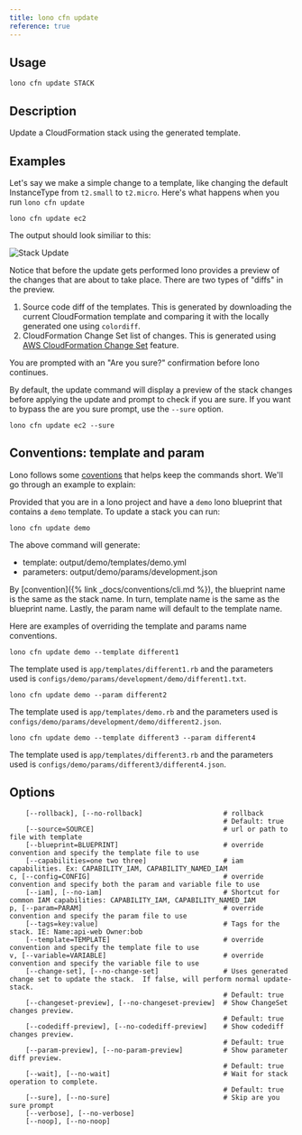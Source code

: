 ```yaml
---
title: lono cfn update
reference: true
---
```


## Usage

    lono cfn update STACK

## Description

Update a CloudFormation stack using the generated template.

## Examples

Let's say we make a simple change to a template, like changing the default InstanceType from `t2.small` to `t2.micro`.  Here's what happens when you run `lono cfn update`

    lono cfn update ec2

The output should look similiar to this:

<img src="/img/tutorials/ec2/cfn-update-instance-type.png" alt="Stack Update" class="doc-photo">

Notice that before the update gets performed lono provides a preview of the changes that are about to take place. There are two types of "diffs" in the preview.

1. Source code diff of the templates. This is generated by downloading the current CloudFormation template and comparing it with the locally generated one using `colordiff`.
2. CloudFormation Change Set list of changes. This is generated using [AWS CloudFormation Change Set](https://medium.com/boltops/a-simple-introduction-to-cloudformation-part-4-change-sets-dry-run-mode-c14e41dfeab7) feature.

You are prompted with an "Are you sure?" confirmation before lono continues.

By default, the update command will display a preview of the stack changes before applying the update and prompt to check if you are sure.  If you want to bypass the are you sure prompt, use the `--sure` option.

    lono cfn update ec2 --sure

## Conventions: template and param

Lono follows some [coventions](http://lono.cloud/docs/conventions/) that helps keep the commands short.  We'll go through an example to explain:

Provided that you are in a lono project and have a `demo` lono blueprint that contains a `demo` template.  To update a stack you can run:

    lono cfn update demo

The above command will generate:

* template:   output/demo/templates/demo.yml
* parameters: output/demo/params/development.json

By [convention]({% link _docs/conventions/cli.md %}), the blueprint name is the same as the stack name. In turn, template name is the same as the blueprint name. Lastly, the param name will default to the template name.

Here are examples of overriding the template and params name conventions.

    lono cfn update demo --template different1

The template used is `app/templates/different1.rb` and the parameters used is `configs/demo/params/development/demo/different1.txt`.

    lono cfn update demo --param different2

The template used is `app/templates/demo.rb` and the parameters used is `configs/demo/params/development/demo/different2.json`.

    lono cfn update demo --template different3 --param different4

The template used is `app/templates/different3.rb` and the parameters used is `configs/demo/params/different3/different4.json`.


## Options

```
    [--rollback], [--no-rollback]                    # rollback
                                                     # Default: true
    [--source=SOURCE]                                # url or path to file with template
    [--blueprint=BLUEPRINT]                          # override convention and specify the template file to use
    [--capabilities=one two three]                   # iam capabilities. Ex: CAPABILITY_IAM, CAPABILITY_NAMED_IAM
c, [--config=CONFIG]                                 # override convention and specify both the param and variable file to use
    [--iam], [--no-iam]                              # Shortcut for common IAM capabilities: CAPABILITY_IAM, CAPABILITY_NAMED_IAM
p, [--param=PARAM]                                   # override convention and specify the param file to use
    [--tags=key:value]                               # Tags for the stack. IE: Name:api-web Owner:bob
    [--template=TEMPLATE]                            # override convention and specify the template file to use
v, [--variable=VARIABLE]                             # override convention and specify the variable file to use
    [--change-set], [--no-change-set]                # Uses generated change set to update the stack.  If false, will perform normal update-stack.
                                                     # Default: true
    [--changeset-preview], [--no-changeset-preview]  # Show ChangeSet changes preview.
                                                     # Default: true
    [--codediff-preview], [--no-codediff-preview]    # Show codediff changes preview.
                                                     # Default: true
    [--param-preview], [--no-param-preview]          # Show parameter diff preview.
                                                     # Default: true
    [--wait], [--no-wait]                            # Wait for stack operation to complete.
                                                     # Default: true
    [--sure], [--no-sure]                            # Skip are you sure prompt
    [--verbose], [--no-verbose]                      
    [--noop], [--no-noop]                            
```

